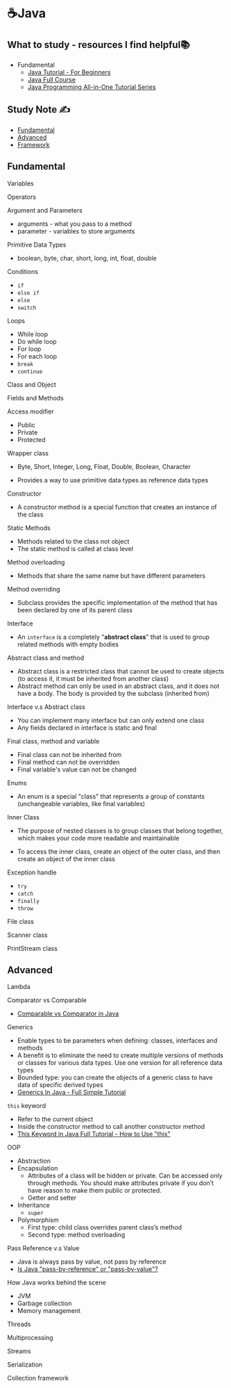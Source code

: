 # ☕Java

## What to study - resources I find helpful📚

- Fundamental
  - [Java Tutorial - For Beginners](https://www.youtube.com/watch?v=Yv_4RXyLjL8&t=9868s)
  - [Java Full Course](https://www.youtube.com/watch?v=xk4_1vDrzzo&t=13455s)
  - [Java Programming All-in-One Tutorial Series](https://www.youtube.com/watch?v=r3GGV2TG_vw&t=22611s)

## Study Note ✍️

- [Fundamental](#Fundamental)
- [Advanced](#Advanced)
- [Framework]()

## Fundamental

Variables

Operators

Argument and Parameters

- arguments - what you pass to a method 
- parameter - variables to store arguments 

Primitive Data Types

- boolean, byte, char, short, long, int, float, double

Conditions

- `if`
- `else if`
- `else`
- `switch`

Loops

- While loop
- Do while loop
- For loop
- For each loop
- `break`
- `continue`

Class and Object

Fields and Methods

Access modifier

- Public
- Private
- Protected

Wrapper class

- Byte, Short, Integer, Long, Float, Double, Boolean, Character

- Provides a way to use primitive data types as reference data types

Constructor

- A constructor method is a special function that creates an instance of the class

Static Methods

- Methods related to the class not object
- The static method is called at class level

Method overloading

- Methods that share the same name but have different parameters

Method overriding

- Subclass provides the specific implementation of the method that has been declared by one of its parent class

Interface

- An `interface` is a completely "**abstract class**" that is used to group related methods with empty bodies

Abstract class and method

- Abstract class is a restricted class that cannot be used to create objects (to access it, it must be inherited from another class)
- Abstract method can only be used in an abstract class, and it does not have a body. The body is provided by the subclass (inherited from)

Interface v.s Abstract class

- You can implement many interface but can only extend one class
- Any fields declared in interface is static and final

Final class, method and variable

- Final class can not be inherited from
- Final method can not be overridden
- Final variable's value can not be changed

Enums

- An enum is a special "class" that represents a group of constants (unchangeable variables, like final variables)

Inner Class

- The purpose of nested classes is to group classes that belong together, which makes your code more readable and maintainable

- To access the inner class, create an object of the outer class, and then create an object of the inner class

Exception handle

- `try` 
- `catch`
- `finally`
- `throw`

File class

Scanner class

PrintStream class

## Advanced

Lambda

Comparator vs Comparable

- [Comparable vs Comparator in Java](https://www.youtube.com/watch?v=oAp4GYprVHM)

Generics

- Enable types to be parameters when defining: classes, interfaces and methods
- A benefit is to eliminate the need to create multiple versions of methods or classes for various data types. Use one version for all reference data types
- Bounded type: you can create the objects of a generic class to have data of specific derived types
- [Generics In Java - Full Simple Tutorial](https://www.youtube.com/watch?v=K1iu1kXkVoA)

`this` keyword

- Refer to the current object
- Inside the constructor method to call another constructor method
- [This Keyword in Java Full Tutorial - How to Use "this"](https://www.youtube.com/watch?v=ETLHbHenW44)

OOP

- Abstraction
- Encapsulation
  - Attributes of a class will be hidden or private. Can be accessed only through methods. You should make attributes private if you don’t have reason to make them public or protected.
  - Getter and setter
- Inheritance
  - `super`
- Polymorphism
  - First type: child class overrides parent class’s method
  - Second type: method overloading

Pass Reference v.s Value

- Java is always pass by value, not pass by reference
- [Is Java "pass-by-reference" or "pass-by-value"?](https://stackoverflow.com/questions/40480/is-java-pass-by-reference-or-pass-by-value)

How Java works behind the scene

- JVM
- Garbage collection
- Memory management

Threads

Multiprocessing

Streams

Serialization

Collection framework

